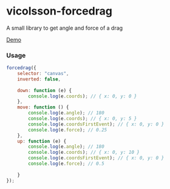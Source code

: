 # vicolsson-forcedrag
A small library to get angle and force of a drag

[Demo](https://htmlpreview.github.io/?https://github.com/vicolsson/vicolsson-forcedrag/blob/master/example/index.html)


### Usage
```javascript
forcedrag({
	selector: "canvas",
	inverted: false,
	
	down: function (e) {
		console.log(e.coords); // { x: 0, y: 0 }
	},
	move: function () {
		console.log(e.angle); // 180
		console.log(e.coords); // { x: 0, y: 5 }
		console.log(e.coordsFirstEvent); // { x: 0, y: 0 }
		console.log(e.force); // 0.25
	},
	up: function (e) {
		console.log(e.angle); // 180
		console.log(e.coords); // { x: 0, y: 10 }
		console.log(e.coordsFirstEvent); // { x: 0, y: 0 }
		console.log(e.force); // 0.5
		
	}
});
```
